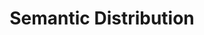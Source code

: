 ---
types: "word"

title: "Semantic Distribution"

categories: ['']

tags: ['Semantic', 'Distribution']

arabic: ['التوزيع الدلالي']

publishers: ['خوارزميات الذكاء الاصطناعي في تحليل النص العربي']

types: "word"

slug: ""
---